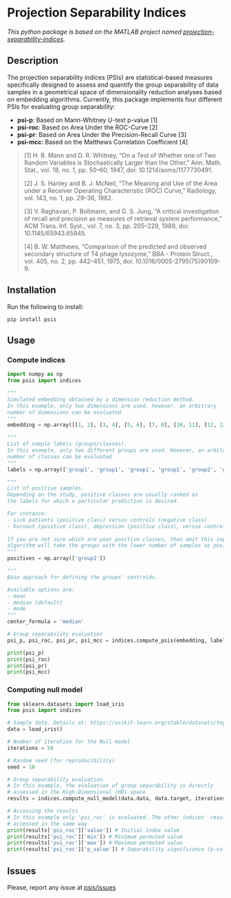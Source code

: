 # Projection Separability Indices

*This python package is based on the MATLAB project
named [projection-separability-indices](https://github.com/biomedical-cybernetics/projection-separability-indices).*

## Description

The projection separability indices (PSIs) are statistical-based measures specifically designed to assess and quantify
the group separability of data samples in a geometrical space of dimensionality reduction analyses based on embedding
algorithms. Currently, this package implements four different PSIs for evaluating group separability:

* **psi-p**: Based on Mann-Whitney U-test p-value [1]
* **psi-roc**: Based on Area Under the ROC-Curve [2]
* **psi-pr**: Based on Area Under the Precision-Recall Curve [3]
* **psi-mcc**: Based on the Matthews Correlation Coefficient [4]

> [1] H. B. Mann and D. R. Whitney, “On a Test of Whether one of Two Random Variables is Stochastically Larger than the Other,” Ann. Math. Stat., vol. 18, no. 1, pp. 50–60, 1947, doi: 10.1214/aoms/1177730491.
>
> [2] J. S. Hanley and B. J. McNeil, “The Meaning and Use of the Area under a Receiver Operating Characteristic (ROC) Curve,” Radiology, vol. 143, no. 1, pp. 29–36, 1982.
>
> [3] V. Raghavan, P. Bollmann, and G. S. Jung, “A critical investigation of recall and precision as measures of retrieval system performance,” ACM Trans. Inf. Syst., vol. 7, no. 3, pp. 205–229, 1989, doi: 10.1145/65943.65945.
>
> [4] B. W. Matthews, “Comparison of the predicted and observed secondary structure of T4 phage lysozyme,” BBA - Protein Struct., vol. 405, no. 2, pp. 442–451, 1975, doi: 10.1016/0005-2795(75)90109-9.

## Installation

Run the following to install:

```shell
pip install psis
```

## Usage

### Compute indices

```python
import numpy as np
from psis import indices

"""
Simulated embedding obtained by a dimension reduction method.
In this example, only two dimensions are used. however, an arbitrary 
number of dimensions can be evaluated
"""
embedding = np.array([[1, 2], [3, 4], [5, 6], [7, 8], [10, 11], [12, 13], [14, 15], [16, 17]])

"""
List of sample labels (groups/classes).
In this example, only two different groups are used. However, an arbitrary 
number of classes can be evaluated
"""
labels = np.array(['group1', 'group1', 'group1', 'group1', 'group2', 'group2', 'group2', 'group2'])

"""
List of positive samples.
Depending on the study, positive classes are usually ranked as 
the labels for which a particular prediction is desired. 

For instance: 
- sick patients (positive class) versus controls (negative class)
- burnout (positive class), depression (positive class), versus control (negative class)
 
If you are not sure which are your positive classes, then omit this input and the 
algorithm will take the groups with the lower number of samples as positive
"""
positives = np.array(['group1'])

"""
Base approach for defining the groups' centroids.

Available options are:
- mean
- median [default]
- mode
"""
center_formula = 'median'

# Group separability evaluation
psi_p, psi_roc, psi_pr, psi_mcc = indices.compute_psis(embedding, labels, positives, center_formula)

print(psi_p)
print(psi_roc)
print(psi_pr)
print(psi_mcc)
```

### Computing null model

```python
from sklearn.datasets import load_iris
from psis import indices

# Sample data. Details at: https://scikit-learn.org/stable/datasets/toy_dataset.html
data = load_iris()

# Number of iteration for the Null model
iterations = 50

# Random seed (for reproducibility)
seed = 10

# Group separability evaluation.
# In this example, the evaluation of group separability is directly
# assessed in the High-Dimensional (HD) space
results = indices.compute_null_model(data.data, data.target, iterations=iterations, seed=seed)

# Accessing the results
# In this example only 'psi_roc' is evaluated. The other indices' results can be 
# accessed in the same way
print(results['psi_roc']['value']) # Initial index value
print(results['psi_roc']['min']) # Minimum permuted value
print(results['psi_roc']['max']) # Maximum permuted value
print(results['psi_roc']['p_value']) # Separability significance (p-value)
```

## Issues

Please, report any issue at [psis/issues](https://github.com/biomedical-cybernetics/pypsis/issues)
